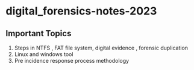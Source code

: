 # digital_forensics-notes-2023
## Important Topics

1. Steps in NTFS , FAT file system, digital evidence , forensic duplication
2. Linux and windows tool
3. Pre incidence response process methodology